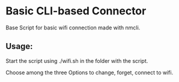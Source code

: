 # Basic CLI-based Connector
Base Script for basic wifi connection made with nmcli.

## Usage: 

Start the script using ./wifi.sh in the folder with the script.

Choose among the three Options to change, forget, connect to wifi.
